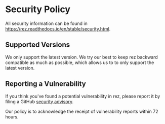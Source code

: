 # Security Policy

All security information can be found in https://rez.readthedocs.io/en/stable/security.html.

## Supported Versions

We only support the latest version. We try our best to keep rez backward
compatible as much as possible, which allows us to to only support the latest version.

## Reporting a Vulnerability

If you think you've found a potential vulnerability in rez, please report it by filing a GitHub [security
advisory](https://github.com/AcademySoftwareFoundation/rez/security/advisories/new).

Our policy is to acknowledge the receipt of vulnerability reports within 72 hours.
